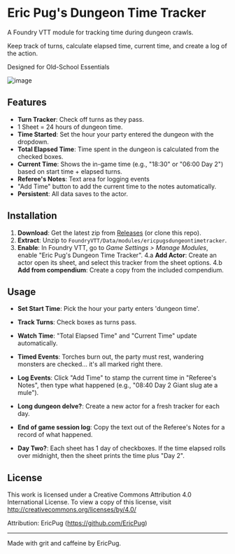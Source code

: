 # Eric Pug's Dungeon Time Tracker

A Foundry VTT module for tracking time during dungeon crawls. 

Keep track of turns, calculate elapsed time, current time, and create a log of the action.

Designed for Old-School Essentials

![image](https://github.com/user-attachments/assets/1cae8059-449f-47d0-a077-aee6832e07f5)


## Features
- **Turn Tracker**: Check off turns as they pass.
- 1 Sheet = 24 hours of dungeon time.
- **Time Started**: Set the hour your party entered the dungeon with the dropdown.
- **Total Elapsed Time**: Time spent in the dungeon is calculated from the checked boxes.
- **Current Time**: Shows the in-game time (e.g., "18:30" or "06:00 Day 2") based on start time + elapsed turns.
- **Referee's Notes**: Text area for logging events
- "Add Time" button to add the current time to the notes automatically.
- **Persistent**: All data saves to the actor.

## Installation
1. **Download**: Get the latest zip from [Releases](https://github.com/EricPug/ericpugsdungeontimetracker/releases) (or clone this repo).
2. **Extract**: Unzip to `FoundryVTT/Data/modules/ericpugsdungeontimetracker`.
3. **Enable**: In Foundry VTT, go to *Game Settings > Manage Modules*, enable "Eric Pug's Dungeon Time Tracker".
4.a **Add Actor**: Create an actor open its sheet, and select this tracker from the sheet options.
4.b **Add from compendium**: Create a copy from the included compendium.

## Usage
- **Set Start Time**: Pick the hour your party enters 'dungeon time'.
- **Track Turns**: Check boxes as turns pass.
- **Watch Time**: "Total Elapsed Time" and "Current Time" update automatically.
- **Timed Events**: Torches burn out, the party must rest, wandering monsters are checked... it's all marked right there.
- **Log Events**: Click "Add Time" to stamp the current time in "Referee's Notes", then type what happened (e.g., "08:40 Day 2 Giant slug ate a mule").
- **Long dungeon delve?**: Create a new actor for a fresh tracker for each day.
- **End of game session log**: Copy the text out of the Referee's Notes for a record of what happened.

- **Day Two?**: Each sheet has 1 day of checkboxes. If the time elapsed rolls over midnight, then the sheet prints the time plus "Day 2".



## License
This work is licensed under a Creative Commons Attribution 4.0 International License.
To view a copy of this license, visit http://creativecommons.org/licenses/by/4.0/

Attribution: EricPug (https://github.com/EricPug)

---
Made with grit and caffeine by EricPug.
